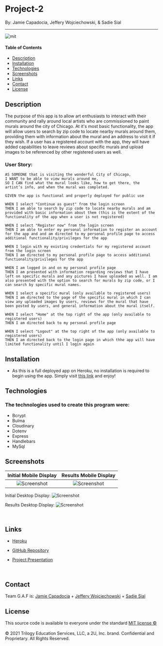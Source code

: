# Project-2

By: Jamie Capadocia, Jeffery Wojciechowski, & Sadie Sial

___

![mit](https://img.shields.io/badge/license-MIT-lightblue)

#### Table of Contents

* [Description](#description)
* [Installation](#installation)
* [Technologies](#technologies)
* [Screenshots](#screenshots)
* [Links](#links)
* [Contact](#contact)
* [License](#license)

## Description <br>

The purpose of this app is to allow art enthusiasts to interact with their community and rally around local artists who are commissioned to paint murals around the city of Chicago. At it's most basic functionality, the app will allow users to search by zip code to locate nearby murals around them, providing them with information about the mural and an address to visit it if they wish. If a user has a registered account with the app, they will have added capabilities to leave reviews about specific murals and upload images to be referenced by other registered users as well.

### User Story:

```
AS SOMEONE that is visiting the wonderful City of Chicago,
I WANT to be able to view murals around me,
SO I CAN find what the mural looks like, how to get there, the artist’s info, and when the mural was completed.

```

```
GIVEN the app is functional and properly deployed for public use

WHEN I select "Continue as guest" from the login screen
THEN I am able to search by zip code to locate nearby murals and am provided with basic information about them (this is the extent of the functionality of the app when a user is not registered)

WHEN I select "Register now" from the login screen
THEN I am able to enter my personal information to register an account for the app and and am directed to my personal profile page to access additional functionality/privileges for the app

WHEN I login with my existing credentials for my registered account from the login screen
THEN I am directed to my personal profile page to access additional functionality/privileges for the app

WHEN I am logged in and on my personal profile page
THEN I am presented with information regarding reviews that I have left on specific murals and any pictures I have uploaded as well. I am also presented with the option to search for murals by zip code, or I can search by specific mural names.

WHEN I select a specific mural (only available to registered users)
THEN I am directed to the page of the specific mural in which I can view any uploaded images by users, reviews for the mural that have been posted by users, and general information about the mural itself.

WHEN I select "Home" at the top right of the app (only available to registered users)
THEN I am directed back to my personal profile page

WHEN I select "Logout" at the top right of the app (only available to registered users)
THEN I am directed back to the login page in which thhe app will have limited functionality until I login again
```

## Installation
- As this is a full deployed app on Heroku, no installation is required to begin using the app. Simply visit <a href="https://peaked-project.herokuapp.com/">this link</a> and enjoy!

## Technologies

### The technologies used to create this program were: 
- Bcrypt
- Bulma
- Cloudinary
- Dotenv
- Express
- Handlebars
- MySql

## Screenshots

Initial Mobile Display   |  Results Mobile Display
:-------------------------:|:-------------------------:
![Screenshot](assets/images/mobilemuralpagebefore.png)  |  ![Screenshot](assets/images/mobilemuralpage.png)


Initial Desktop Display: ![Screenshot](assets/images/desktopbefore.png)

Results Desktop Display: ![Screenshot](assets/images/desktopafter.png)

<br>

## Links

- [Heroku](peaked-project.herokuapp.com/)

- [GitHub Repository](https://github.com/jcapadocia3/Project-2)

- [Project Presentation](https://docs.google.com/presentation/d/1TWedlUaTuS3mvYdcD1tdsRXQGo4JOEJ4-4qVwMbBDAE/edit#slide=id.g29f43f0a72_0_0)

<br>

## Contact

Team G.A.F is:
[Jamie Capadocia](https://github.com/jcapadocia3) +
[Jeffery Wojciechowski](https://github.com/Jefferywojo98) + 
[Sadie Sial](https://github.com/sadielinks)

## License

This source code is available to everyone under the standard [MIT license ©](https://choosealicense.com/licenses/mit/) <br><br>
© 2021 Trilogy Education Services, LLC, a 2U, Inc. brand. Confidential and Proprietary. All Rights Reserved.